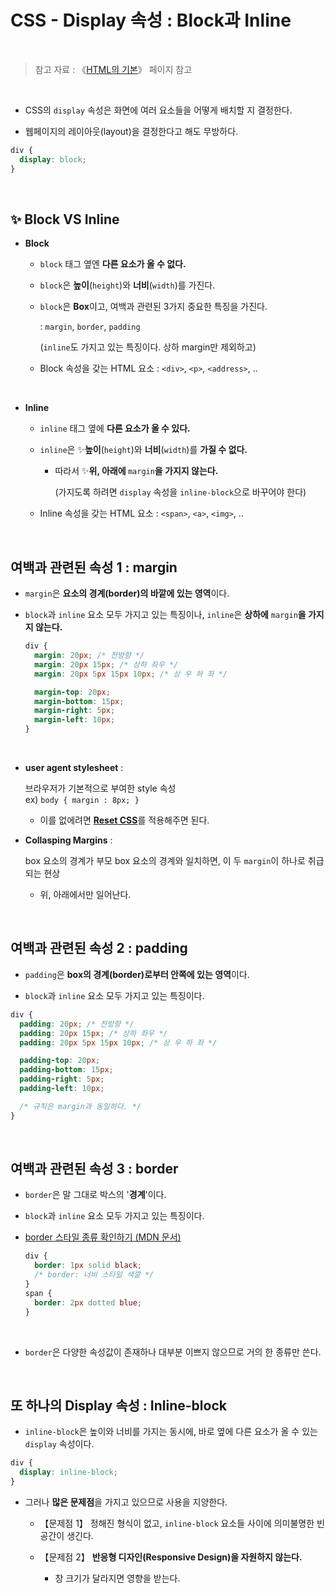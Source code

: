 # CSS - Display 속성 : Block과 Inline

<br/>

> 참고 자료 : 《<a href="https://github.com/SangYoonLee1231/TIL/blob/main/HTML%20%26%20CSS/html_basic_concept.md">HTML의 기본</a>》 페이지 참고

<br/>

- CSS의 <code>display</code> 속성은 화면에 여러 요소들을 어떻게 배치할 지 결정한다.

- 웹페이지의 레이아웃(layout)을 결정한다고 해도 무방하다.

```css
div {
  display: block;
}
```

<br/>

## ✨ Block VS Inline

- <strong>Block</strong>

  - <code>block</code> 태그 옆엔 <strong>다른 요소가 올 수 없다.</strong>

  - <code>block</code>은 <strong>높이</strong>(<code>height</code>)와 <strong>너비</strong>(<code>width</code>)를 가진다.

  - <code>block</code>은 <strong>Box</strong>이고, 여백과 관련된 3가지 중요한 특징을 가진다.

    : <code>margin</code>, <code>border</code>, <code>padding</code>

    (<code>inline</code>도 가지고 있는 특징이다. 상하 margin만 제외하고)

  - Block 속성을 갖는 HTML 요소 : <code>\<div></code>, <code>\<p></code>, <code>\<address></code>, ..

<br/>

- <strong>Inline</strong>

  - <code>inline</code> 태그 옆에 <strong>다른 요소가 올 수 있다.</strong>

  - <code>inline</code>은 ✨<strong>높이</strong>(<code>height</code>)와 <strong>너비</strong>(<code>width</code>)를 <strong>가질 수 없다.</strong>

    - 따라서 ✨<strong>위, 아래에 </strong><code>margin</code><strong>을 가지지 않는다.</strong>

      (가지도록 하려면 <code>display</code> 속성을 <code>inline-block</code>으로 바꾸어야 한다)

  - Inline 속성을 갖는 HTML 요소 : <code>\<span></code>, <code>\<a></code>, <code>\<img></code>, ..

<br/>

## 여백과 관련된 속성 1 : margin

- <code>margin</code>은 <strong>요소의 경계(border)의 바깥에 있는 영역</strong>이다.

- <code>block</code>과 <code>inline</code> 요소 모두 가지고 있는 특징이나, <code>inline</code>은 <strong>상하에</strong> <code>margin</code><strong>을 가지지 않는다.</strong>

  ```css
  div {
    margin: 20px; /* 전방향 */
    margin: 20px 15px; /* 상하 좌우 */
    margin: 20px 5px 15px 10px; /* 상 우 하 좌 */

    margin-top: 20px;
    margin-bottom: 15px;
    margin-right: 5px;
    margin-left: 10px;
  }
  ```

<br/>

- <strong>user agent stylesheet</strong> :

  브라우저가 기본적으로 부여한 style 속성  
  ex) <code>body { margin : 8px; }</code>

  - 이를 없에려면 <strong><a href="https://github.com/SangYoonLee1231/TIL/blob/main/HTML%20%26%20CSS/css_piece_info.md#reset-css">Reset CSS</a></strong>를 적용해주면 된다.

- <strong>Collasping Margins</strong> :

  box 요소의 경계가 부모 box 요소의 경계와 일치하면, 이 두 <code>margin</code>이 하나로 취급되는 현상

  - 위, 아래에서만 일어난다.

<br/>

## 여백과 관련된 속성 2 : padding

- <code>padding</code>은 <strong>box의 경계(border)로부터 안쪽에 있는 영역</strong>이다.

- <code>block</code>과 <code>inline</code> 요소 모두 가지고 있는 특징이다.

```css
div {
  padding: 20px; /* 전방향 */
  padding: 20px 15px; /* 상하 좌우 */
  padding: 20px 5px 15px 10px; /* 상 우 하 좌 */

  padding-top: 20px;
  padding-bottom: 15px;
  padding-right: 5px;
  padding-left: 10px;

  /* 규칙은 margin과 동일하다. */
}
```

<br/>

## 여백과 관련된 속성 3 : border

- <code>border</code>은 말 그대로 박스의 '<strong>경계</strong>'이다.

- <code>block</code>과 <code>inline</code> 요소 모두 가지고 있는 특징이다.

- <a href="https://developer.mozilla.org/en-US/docs/Web/CSS/border-style">border 스타일 종류 확인하기 (MDN 문서)</a>

  ```css
  div {
    border: 1px solid black;
    /* border: 너비 스타일 색깔 */
  }
  span {
    border: 2px dotted blue;
  }
  ```

<br/>

- <code>border</code>은 다양한 속성값이 존재하나 대부분 이쁘지 않으므로 거의 한 종류만 쓴다.

<br/>

## 또 하나의 Display 속성 : Inline-block

- <code>inline-block</code>은 높이와 너비를 가지는 동시에, 바로 옆에 다른 요소가 올 수 있는 <code>display</code> 속성이다.

```css
div {
  display: inline-block;
}
```

- 그러나 <strong>많은 문제점</strong>을 가지고 있으므로 사용을 지양한다.

  - 【문제점 1】 정해진 형식이 없고, <code>inline-block</code> 요소들 사이에 의미불명한 빈 공간이 생긴다.

  - 【문제점 2】 <strong>반응형 디자인(Responsive Design)을 자원하지 않는다.</strong>

    - 창 크기가 달라지면 영향을 받는다.
